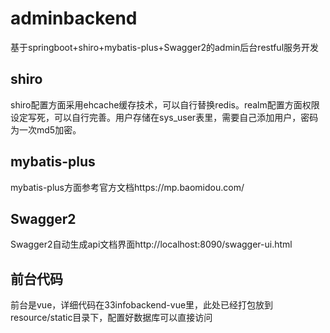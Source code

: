 # adminbackend
基于springboot+shiro+mybatis-plus+Swagger2的admin后台restful服务开发
##  shiro
shiro配置方面采用ehcache缓存技术，可以自行替换redis。realm配置方面权限设定写死，可以自行完善。用户存储在sys_user表里，需要自己添加用户，密码为一次md5加密。
##  mybatis-plus
mybatis-plus方面参考官方文档https://mp.baomidou.com/
##  Swagger2
Swagger2自动生成api文档界面http://localhost:8090/swagger-ui.html
##  前台代码
前台是vue，详细代码在33infobackend-vue里，此处已经打包放到resource/static目录下，配置好数据库可以直接访问
